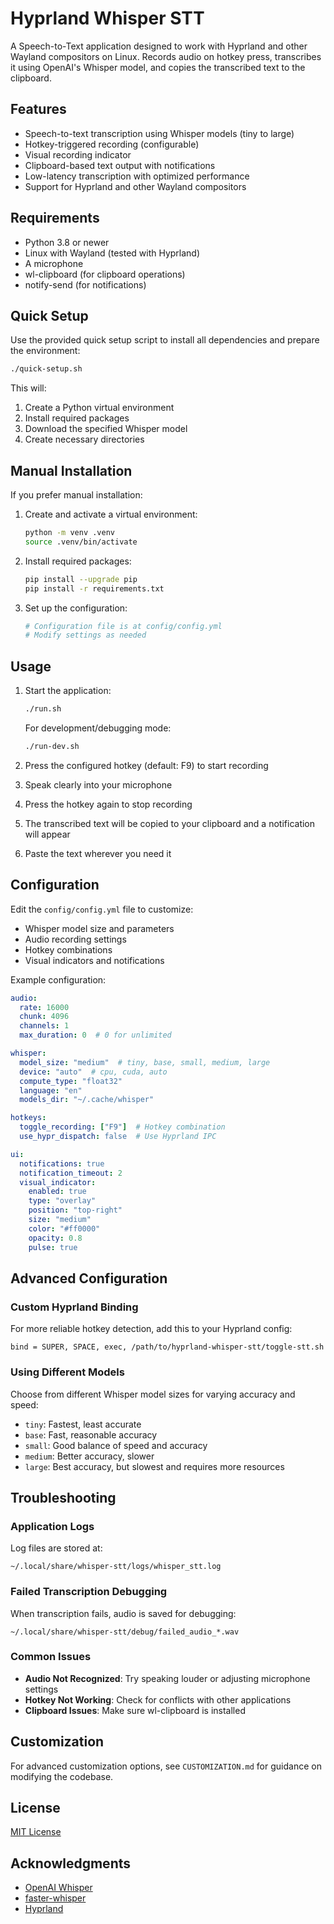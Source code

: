 # Hyprland Whisper STT

A Speech-to-Text application designed to work with Hyprland and other Wayland compositors on Linux. Records audio on hotkey press, transcribes it using OpenAI's Whisper model, and copies the transcribed text to the clipboard.

## Features

- Speech-to-text transcription using Whisper models (tiny to large)
- Hotkey-triggered recording (configurable)
- Visual recording indicator
- Clipboard-based text output with notifications
- Low-latency transcription with optimized performance
- Support for Hyprland and other Wayland compositors

## Requirements

- Python 3.8 or newer
- Linux with Wayland (tested with Hyprland)
- A microphone
- wl-clipboard (for clipboard operations)
- notify-send (for notifications)

## Quick Setup

Use the provided quick setup script to install all dependencies and prepare the environment:

```bash
./quick-setup.sh
```

This will:
1. Create a Python virtual environment
2. Install required packages
3. Download the specified Whisper model
4. Create necessary directories

## Manual Installation

If you prefer manual installation:

1. Create and activate a virtual environment:
   ```bash
   python -m venv .venv
   source .venv/bin/activate
   ```

2. Install required packages:
   ```bash
   pip install --upgrade pip
   pip install -r requirements.txt
   ```

3. Set up the configuration:
   ```bash
   # Configuration file is at config/config.yml
   # Modify settings as needed
   ```

## Usage

1. Start the application:
   ```bash
   ./run.sh
   ```

   For development/debugging mode:
   ```bash
   ./run-dev.sh
   ```

2. Press the configured hotkey (default: F9) to start recording
3. Speak clearly into your microphone
4. Press the hotkey again to stop recording
5. The transcribed text will be copied to your clipboard and a notification will appear
6. Paste the text wherever you need it

## Configuration

Edit the `config/config.yml` file to customize:

- Whisper model size and parameters
- Audio recording settings
- Hotkey combinations
- Visual indicators and notifications

Example configuration:
```yaml
audio:
  rate: 16000
  chunk: 4096
  channels: 1
  max_duration: 0  # 0 for unlimited

whisper:
  model_size: "medium"  # tiny, base, small, medium, large
  device: "auto"  # cpu, cuda, auto
  compute_type: "float32"
  language: "en"
  models_dir: "~/.cache/whisper"

hotkeys:
  toggle_recording: ["F9"]  # Hotkey combination
  use_hypr_dispatch: false  # Use Hyprland IPC

ui:
  notifications: true
  notification_timeout: 2
  visual_indicator:
    enabled: true
    type: "overlay"
    position: "top-right"
    size: "medium"
    color: "#ff0000"
    opacity: 0.8
    pulse: true
```

## Advanced Configuration

### Custom Hyprland Binding

For more reliable hotkey detection, add this to your Hyprland config:

```
bind = SUPER, SPACE, exec, /path/to/hyprland-whisper-stt/toggle-stt.sh
```

### Using Different Models

Choose from different Whisper model sizes for varying accuracy and speed:
- `tiny`: Fastest, least accurate
- `base`: Fast, reasonable accuracy
- `small`: Good balance of speed and accuracy
- `medium`: Better accuracy, slower
- `large`: Best accuracy, but slowest and requires more resources

## Troubleshooting

### Application Logs

Log files are stored at:
```
~/.local/share/whisper-stt/logs/whisper_stt.log
```

### Failed Transcription Debugging

When transcription fails, audio is saved for debugging:
```
~/.local/share/whisper-stt/debug/failed_audio_*.wav
```

### Common Issues

- **Audio Not Recognized**: Try speaking louder or adjusting microphone settings
- **Hotkey Not Working**: Check for conflicts with other applications
- **Clipboard Issues**: Make sure wl-clipboard is installed

## Customization

For advanced customization options, see `CUSTOMIZATION.md` for guidance on modifying the codebase.

## License

[MIT License](LICENSE)

## Acknowledgments

- [OpenAI Whisper](https://github.com/openai/whisper)
- [faster-whisper](https://github.com/guillaumekln/faster-whisper)
- [Hyprland](https://github.com/hyprwm/Hyprland)